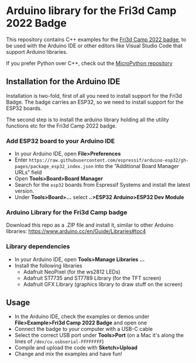 # Arduino library for the Fri3d Camp 2022 Badge

This repository contains C++ examples for the [Fri3d Camp 2022 badge](https://fri3d.be/badge/), to be used with the Arduino IDE or other editors like Visual Studio Code that support Arduino libraries. 

If you prefer Python over C++, check out the [MicroPython repository](https://github.com/Fri3dCamp/Badge2020_micropython)

## Installation for the Arduino IDE

Installation is two-fold, first of all you need to install support for the Fri3d Badge. The badge carries an ESP32, so we need to install support for the ESP32 boards.

The second step is to install the arduino library holding all the utility functions etc for the Fri3d Camp 2022 badge.

### Add ESP32 board to your Arduino IDE

* In your Arduino IDE, open **File>Preferences**
* Enter `https://raw.githubusercontent.com/espressif/arduino-esp32/gh-pages/package_esp32_index.json` into the “Additional Board Manager URLs” field 
* Open **Tools>Board>Board Manager**
* Search for the `esp32` boards from Espressif Systems and install the latest version.
* Under **Tools>Board>...** select **..>ESP32 Arduino>ESP32 Dev Module**

### Arduino Library for the Fri3d Camp badge

Download this repo as a .ZIP file and install it, similar to other Arduino libraries: https://www.arduino.cc/en/Guide/Libraries#toc4

### Library dependencies

* In your Arduino IDE, open **Tools>Manage Libraries ...**
* Install the following libraries
  * Adafruit NeoPixel (for the ws2812 LEDs)
  * Adafruit ST7735 and ST7789 Library (for the TFT screen)
  * Adafruit GFX Library (graphics library to draw stuff on the screen)

## Usage

* In the Arduino IDE, check the examples or demos under **File>Example>Fri3d Camp 2022 Badge** and open one
* Connect the badge to your computer with a USB-C cable
* Select the correct USB port under **Tools>Port** (on a Mac it's along the lines of `/dev/cu.usbserial-FFFFFFFF`)
* Compile and upload the code with **Sketch>Upload**
* Change and mix the examples and have fun!
